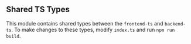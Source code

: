 ## Shared TS Types

This module contains shared types between the `frontend-ts` and `backend-ts`.
To make changes to these types, modify `index.ts` and run `npm run build`.
